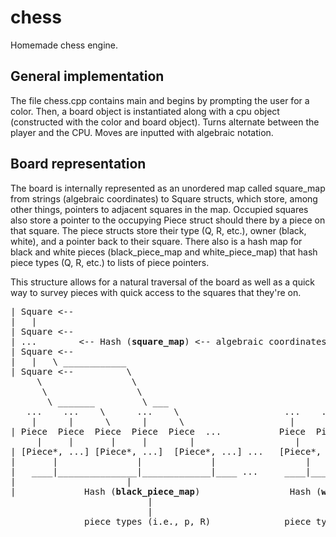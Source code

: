 # chess

Homemade chess engine.

## General implementation

The file chess.cpp contains main and begins by prompting the user for a color. Then, a board object is instantiated along with a cpu object (constructed with the color and board object). Turns alternate between the player and the CPU. Moves are inputted with algebraic notation. 

## Board representation

The board is internally represented as an unordered map called square_map from strings (algebraic coordinates) to Square structs, which store, among other things, pointers to adjacent squares in the map. Occupied squares also store a pointer to the occupying Piece struct should there by a piece on that square. The piece structs store their type (Q, R, etc.), owner (black, white), and a pointer back to their square. There also is a hash map for black and white pieces (black_piece_map and white_piece_map) that hash piece types (Q, R, etc.) to lists of piece pointers.

This structure allows for a natural traversal of the board as well as a quick way to survey pieces with quick access to the squares that they're on.

<pre>
| Square <--
|   |
| Square <--
| ...        <-- Hash (<b>square_map</b>) <-- algebraic coordinates
| Square <--
|   |   \ ____________
| Square <--          \
     \                 \
      \                 \
       \ _______         \ ___
   ...    ...    \      ...    \                    ...    ...     ...
    |      |      \      |      \                    |      |       |
| Piece  Piece  Piece  Piece  Piece  ...           Piece  Piece  Piece  ...
     |     |       |     |        |                   |     |       |
| [Piece*, ...] [Piece*, ...]  [Piece*, ...] ...   [Piece*, ...] [Piece*, ...] ...
|       |               |             |                 |               |
|   ____|_______________|_____________|____ ...     ____|_______________|___ ...
|                     |                                         |
|             Hash (<b>black_piece_map</b>)                 Hash (<b>white_piece_map</b>)
                          |                                     |
                          |                                     |
              piece types (i.e., p, R)              piece types (i.e., p, R)

</pre>

